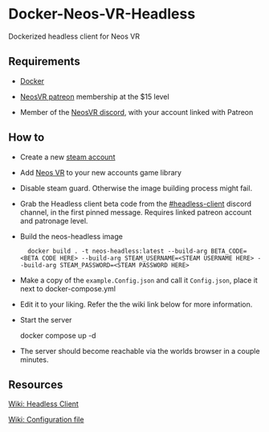 # Docker-Neos-VR-Headless
Dockerized headless client for Neos VR

## Requirements

- [Docker](https://docs.docker.com/get-docker/)

- [NeosVR patreon](https://www.patreon.com/neosvr/) membership at the $15 level

- Member of the [NeosVR discord](http://discord.gg/NeosVR), with your account linked with Patreon

## How to

- Create a new [steam account](https://store.steampowered.com/join/)

- Add [Neos VR](https://store.steampowered.com/app/740250/Neos_VR/) to your new accounts game library

- Disable steam guard. Otherwise the image building process might fail.

- Grab the Headless client beta code from the [#headless-client](https://discord.com/channels/402159838827905024/619845139770376192) discord channel, in the first pinned message. Requires linked patreon account and patronage level.

- Build the neos-headless image

        docker build . -t neos-headless:latest --build-arg BETA_CODE=<BETA CODE HERE> --build-arg STEAM_USERNAME=<STEAM USERNAME HERE> --build-arg STEAM_PASSWORD=<STEAM PASSWORD HERE>

- Make a copy of the `example.Config.json` and call it `Config.json`, place it next to docker-compose.yml

- Edit it to your liking. Refer the the wiki link below for more information.

- Start the server

    docker compose up -d

- The server should become reachable via the worlds browser in a couple minutes.
## Resources

[Wiki: Headless Client](https://wiki.neos.com/Headless_Client)

[Wiki: Configuration file](https://wiki.neos.com/Headless_Client/Configuration_File)
